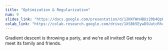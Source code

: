 ```yaml
---
title: "Optimization & Regularization"
num: 9
slides_link: "https://docs.google.com/presentation/d/12NXfWnHBUz20b4QpF_br_sJtAtjxue7Wb2M8f9Q4YBQ/"
colab_link: "https://colab.research.google.com/drive/1XSBk5EywDSUutcRh4HR4tV2_ggH7M9H5"
---
```


Gradient descent is throwing a party, and we're all invited! Get ready to meet its family and friends.
